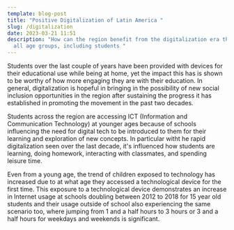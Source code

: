 ```yaml
---
template: blog-post
title: "Positive Digitalization of Latin America "
slug: /digitalization
date: 2023-03-21 11:51
description: "How can the region benefit from the digitalization era that spans
  all age groups, including students "
---
```

S﻿tudents over the last couple of years have been provided with devices for their educational use while being at home, yet the impact this has is shown to be worthy of how more engaging they are with their education. In general, digitalization is hopeful in bringing in the possibility of new social inclusion opportunities in the region after sustaining the progress it has established in promoting the movement in the past two decades.

S﻿tudents across the region are accessing ICT (Information and Communication Technology) at younger ages because of schools influencing the need for digital tech to be introduced to them for their learning and exploration of new concepts. In particular witht he rapid digitalization seen over the last decade, it's influenced how students are learning, doing homework, interacting with classmates, and spending leisure time. 

E﻿ven from a young age, the trend of children exposed to technology has increased due to at what age they accessed a technological device for the first time. This exposure to a technological device demonstrates an increase in Internet usage at schools doubling between 2012 to 2018 for 15 year old students and their usage outside of school also experiencing the same scenario too, where jumping from 1 and a half hours to 3 hours or 3 and a half hours for weekdays and weekends is significant.